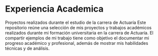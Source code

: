 # Experiencia Academica
Proyectos realizados durante el estudio de la carrera de Actuaría
Este repositorio reúne una selección de mis proyectos y trabajos académicos realizados durante mi formación universitaria en la carrera de Actuaría. 
El compartir ejemplos de mi trabajo tiene como objetivo el documentar mi progreso académico y profesional, además de mostrar mis habilidades técnicas y de análisis.
